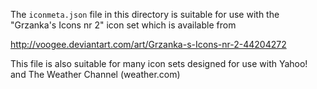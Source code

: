 The `iconmeta.json` file in this directory is suitable for use with the 
"Grzanka's Icons nr 2" icon set which is available from 

http://voogee.deviantart.com/art/Grzanka-s-Icons-nr-2-44204272

This file is also suitable for many icon sets designed for use with
Yahoo! and The Weather Channel (weather.com)